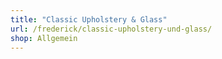 ```yaml
---
title: "Classic Upholstery & Glass"
url: /frederick/classic-upholstery-und-glass/
shop: Allgemein
---
```


